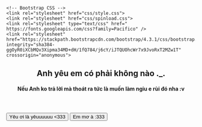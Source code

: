 <!doctype html>
<html lang="en">
  <head>
    <title>Crussssh</title>
    <!-- Required meta tags -->
    <meta charset="utf-8">
    <meta name="viewport" content="width=device-width, initial-scale=1, shrink-to-fit=no">

    <!-- Bootstrap CSS -->
    <link rel="stylesheet" href="css/style.css">
    <link rel="stylesheet" href="css/spinload.css">
    <link rel="stylesheet" type="text/css" href=" https://fonts.googleapis.com/css?family=Pacifico" />
    <link rel="stylesheet" href="https://stackpath.bootstrapcdn.com/bootstrap/4.3.1/css/bootstrap.min.css" integrity="sha384-ggOyR0iXCbMQv3Xipma34MD+dH/1fQ784/j6cY/iJTQUOhcWr7x9JvoRxT2MZw1T" crossorigin="anonymous">
  </head>
  <body>
    <div class="wrapper">
      <!-- Preloader -->
    <div id="preloader">
      <div class="spinner">
        <div class="rect1"></div>
        <div class="rect2"></div>
        <div class="rect3"></div>
        <div class="rect4"></div>
        <div class="rect5"></div>
      </div>
  </div>
      <div id="bg"></div>
      <div class="content">
        <header>
          <h2>Anh yêu em có phải không nào ._.</h2>
          <h4>Nếu Anh ko trả lời mà thoát ra tức là muốn làm ngiu e rùi đó nha :v </h4>
        </header>
        <button id="yes" type="button" class="btn btn-danger btn-lg">Yêu ơi là yêuuuuuu <333 </button>
        <button id="no" type="button" class="btn btn-info btn-lg">Em mơ à :333 </button>
      </div>
    </div>
    <audio src="./sound/sound.mp3" autoplay></audio>
    <!-- Optional JavaScript -->
    <!-- jQuery first, then Popper.js, then Bootstrap JS -->
    <script
  src="https://code.jquery.com/jquery-3.4.1.js"
  integrity="sha256-WpOohJOqMqqyKL9FccASB9O0KwACQJpFTUBLTYOVvVU="
  crossorigin="anonymous"></script>
    <script src="https://cdnjs.cloudflare.com/ajax/libs/popper.js/1.14.7/umd/popper.min.js" integrity="sha384-UO2eT0CpHqdSJQ6hJty5KVphtPhzWj9WO1clHTMGa3JDZwrnQq4sF86dIHNDz0W1" crossorigin="anonymous"></script>
    <script src="https://stackpath.bootstrapcdn.com/bootstrap/4.3.1/js/bootstrap.min.js" integrity="sha384-JjSmVgyd0p3pXB1rRibZUAYoIIy6OrQ6VrjIEaFf/nJGzIxFDsf4x0xIM+B07jRM" crossorigin="anonymous"></script>
    <script src="https://cdn.jsdelivr.net/npm/sweetalert2@9"></script>
    <script src="js/myJs.js"></script>

  </body>
</html>

